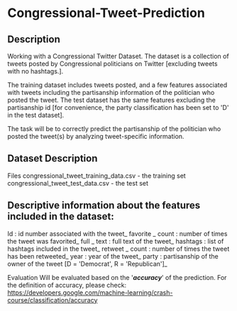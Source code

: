 # Congressional-Tweet-Prediction
## Description
Working with a Congressional Twitter Dataset. The dataset is a collection of tweets posted by Congressional politicians on Twitter [excluding tweets with no hashtags.].

The training dataset includes tweets posted, and a few features associated with tweets including the partisanship information of the politician who posted the tweet. The test dataset has the same features excluding the partisanship id [for convenience, the party classification has been set to 'D' in the test dataset].

The task will be to correctly predict the partisanship of the politician who posted the tweet(s) by analyzing tweet-specific information.

## Dataset Description
Files
congressional_tweet_training_data.csv - the training set
congressional_tweet_test_data.csv - the test set

## Descriptive information about the features included in the dataset:

Id : id number associated with the tweet_
favorite _ count : number of times the tweet was favorited_
full _ text : full text of the tweet_
hashtags : list of hashtags included in the tweet_
retweet _ count : number of times the tweet has been retweeted_
year : year of the tweet_
party : partisanship of the owner of the tweet [D = 'Democrat', R = 'Republican']_

Evaluation
Will be evaluated based on the '***accuracy***' of the prediction. For the definition of accuracy, please check: https://developers.google.com/machine-learning/crash-course/classification/accuracy



